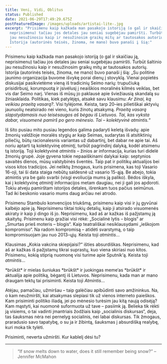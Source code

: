 ```yaml
---
title: Veni, Vidi, Oblitus
status: Published
date: 2021-06-29T17:49:29.675Z
postFeaturedImage: /images/uploads/artistai-lite-.jpg
excerpt: "Prisimenu kaip kažkada man pasakojo istoriją (o gal ir skaičiau ją,
  neprisimenu) tačiau jos detales jau seniai sugebėjau pamiršti. Turbūt šaltinio
  jau nesužinosiu kaip ir nesužinosim graikų mitų ar tautosakos autorių.
  Istorija (autorinės teisės, žinoma, ne mano) buvo panaši į šią:"
---
```


Prisimenu kaip kažkada man pasakojo istoriją (o gal ir skaičiau ją, neprisimenu) tačiau jos detales jau seniai sugebėjau pamiršti. Turbūt šaltinio jau nesužinosiu kaip ir nesužinosim graikų mitų ar tautosakos autorių. Istorija (autorinės teisės, žinoma, ne mano) buvo panaši į šią: „Su politine jaunimo organizacija buvome išvykę porai dienų į stovyklą. Vienai popietės diskusijai pasikvietėme vieną iš tradicinių Seimo narių: trupučiuką prisidirbusį, korumpuotą ir įsivėlusį į neaiškios moralinės kilmės veiklas, bet vis dar Seimo narį. Vienas iš mūsų jo paklausė apie šviežiausią skandalą su žiniasklaida. Politikas, kiek patylėjęs, atsakė savu klausimu: *Ar žinai, ką veikiau praeitą vasarą?*. Visi tylėjome. Keista, tarp 20–ies pilietiškai aktyvių jaunuolių neatsirado nei vieno, kuris žinotų atsakymą. *Praeitą vasarą slapstydamasis nuo teisėsaugos aš bėgau iš Lietuvos. Tai, kas vyksta dabar, visuomenė pamirš po gero mėnesio. Tai – kolektyvinė atmintis.*“


Iš šito pusiau mito pusiau legendos galima padaryti keletą išvadų: apie žmonių valdžioje moralės stygių ar kaip Seimas, sudarytas iš atsitiktinių piliečių, būtų racionalesnis variantas už dabartinį, bet dabar ne apie tai. Aš noriu aptarti tą kolektyvinę *atmintį*, turbūt pagrindinį dalyką, kodėl atsimenu tą istoriją. Toji kolektyvinė *atmintis* – žinios ar informacija, kurias turi didelė žmonių grupė. Joje gyvena tokie nepaaiškinami dalykai kaip: septynios savaitės dienos, mūsų valstybinės šventės. Taip pat ir politikų aktualijos bei visos kitos tradicijos. Jei neliktų žmogaus, kuris prisimena, kas toji Vasario 16-oji, tai ši data staiga nebūtų saldesnė už vasario 15-ąją. Be abejo, tokia atmintis yra be galo svarbi (visgi evoliucija mums ją paliko). Bėdos iškyla, kai į kolektyvinę *atmintį* informacijos metam daugiau, nei ji gali jos apdoroti. Tokiu atveju pamirštam istorijos detales, išrenkam tuos pačius seimūnus. Tad iki beskonio vasario mums daug arčiau nei atrodo.


Prisimenu Stambulo konvencijos triukšmą, prisimenu kaip visi ir jų gyvūnai kalbėjo apie ją. Neprisimenu tiktai tokių detalių, kaip ji atsirado visuomenės akiraty ir kaip ji dingo iš jo. Neprisimenu, kad aš ar kažkas iš pažįstamų ją skaitytų. Prisimenu kaip gražiai visi rėkė: „Socialinė lytis – blogis“ ar „Smurtas prieš moteris – blogis“. Kaip teatrališkai nesiklausydami „ieškojom kompromiso“. Na radom kompromisą – atidėti svarstymą, o taip kompromisuojam jau nuo 2013–ųjų. Keista toji *atmintis*...


Klausimas „Kokia vakcina skiepijaisi?“ išties absurdiškas. Neprisimenu, kad aš ar kažkas iš pažįstamų tikrai suprastų, kuo viena skiriasi nuo kitos. Prisimenu, kokią stiprią nuomonę visi turime apie Sputnik‘ą. Keista toji *atmintis*...


\*brūkšt\* ir mielas šuniukas \*brūkšt\* ir juokingas meme‘as \*brūkšt\* ir aktualija apie politiką, bėgantį iš Lietuvos. Neprisimenu, kada man ar mano draugam tektų tai prisiminti. Keista toji *Atmintis*...


Atėjau, pamačiau, užmiršau – taip galėčiau apibūdinti savo amžininkus. Na, o kam neužmiršti, kai atsakymas slepiasi tik už vienos interneto paieškos. Kam prisiminti politiko iliadą, jei po mėnesio turėsim jau kitą naują odisėją? Kam mąstyti, kai nuomonė suformuota už tave – pasiimk ją. Belieka tik rėkti ją visiems, o tai vadinti įmantriais žodžiais kaip „socialinis diskursas“, deja, tas šauksmas nėra nei pernelyg socialinis, nei labai diskursas. Tik žmogaus, praradusio savo tapatybę, o su ja ir žibintą, šauksmas į absurdišką realybę, kuri moka tik tylėti.


Prisiminti, neverta užmiršti. Kur kablelį dėsi tu?


---
> “If snow melts down to water, does it still remember being snow?”
–Jennifer McMahon